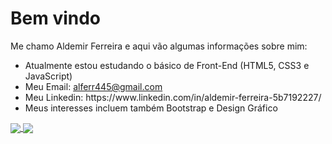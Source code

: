 <h1> Bem vindo </h1>

<p> Me chamo Aldemir Ferreira e aqui vão algumas informações sobre mim: </p>
<ul>
 <li> Atualmente estou estudando o básico de Front-End (HTML5, CSS3 e JavaScript)
 <li> Meu Email: <a href="#">alferr445@gmail.com</a>
 <li> Meu Linkedin: https://www.linkedin.com/in/aldemir-ferreira-5b7192227/
 <li> Meus interesses incluem também Bootstrap e Design Gráfico
</ul> 

<div>
  <a href="https://github.com/anuraghazra/github-readme-stats">
    <img align="center" src="https://github-readme-stats.vercel.app/api?username=aldemirferreira44&theme=algolia" />
  </a>
  <a href="https://github.com/anuraghazra/convoychat">
    <img align="center" src="https://github-readme-stats.vercel.app/api/top-langs/?username=aldemirferreira44&layout=compact&theme=algolia" />
  </a>
</div>
